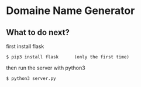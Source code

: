 # Domaine Name Generator

## What to do next?
first install flask
```
$ pip3 install flask      (only the first time)
```
then run the server with python3
```
$ python3 server.py
```